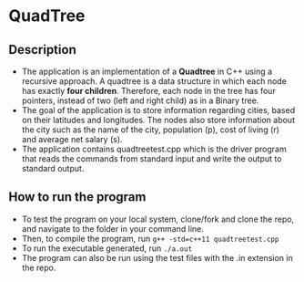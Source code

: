 # QuadTree

## Description
* The application is an implementation of a **Quadtree** in C++ using a recursive approach. A quadtree is a data structure in which each node has exactly **four children**. Therefore, each node in the tree has four pointers, instead of two (left and right child) as in a Binary tree. 
* The goal of the application is to store information regarding cities, based on their latitudes and longitudes. The nodes also store information about the city such as the name of the city, population (p), cost of living (r) and average net salary (s). 
* The application contains quadtreetest.cpp which is the driver program that reads the commands from standard input and write the output to standard output. 

## How to run the program
* To test the program on your local system, clone/fork and clone the repo, and navigate to the folder in your command line. 
* Then, to compile the program, run `g++ -std=c++11 quadtreetest.cpp`
* To run the executable generated, run `./a.out`
* The program can also be run using the test files with the .in extension in the repo. 
